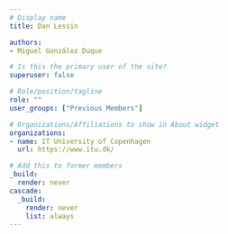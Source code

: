 ```yaml
---
# Display name
title: Dan Lessin

authors:
- Miguel González Duque

# Is this the primary user of the site?
superuser: false

# Role/position/tagline
role: ""
user_groups: ["Previous Members"]

# Organizations/Affiliations to show in About widget
organizations:
- name: IT University of Copenhagen
  url: https://www.itu.dk/

# Add this to former members
_build:
  render: never
cascade:
  _build:
    render: never
    list: always
---
```


